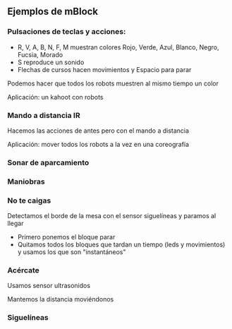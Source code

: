 ## Ejemplos de mBlock

### Pulsaciones de teclas y acciones:
* R, V, A, B, N, F, M muestran colores Rojo, Verde, Azul, Blanco, Negro, Fucsia, Morado
* S reproduce un sonido
* Flechas de cursos hacen movimientos y Espacio para parar

Podemos hacer que todos los robots muestren al mismo tiempo un color

Aplicación: un kahoot con robots

### Mando a distancia IR
Hacemos las acciones de antes pero con el mando a distancia

Aplicación: mover todos los robots a la vez en una coreografía


### Sonar de aparcamiento

### Maniobras

### No te caigas

Detectamos el borde de la mesa con el sensor siguelíneas y paramos al llegar

* Primero ponemos el bloque parar
* Quitamos todos los bloques que tardan un tiempo (leds y movimientos) y usamos los que son "instantáneos"

### Acércate

Usamos sensor ultrasonidos

Mantemos la distancia moviéndonos



### Siguelíneas

